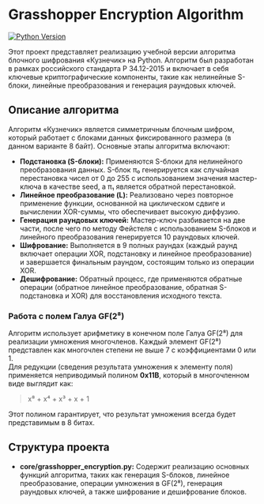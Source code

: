 # Grasshopper Encryption Algorithm

[![Python Version](https://img.shields.io/badge/python-3.12%2B-blue)](https://www.python.org/)

Этот проект представляет реализацию учебной версии алгоритма блочного шифрования «Кузнечик» на Python. Алгоритм был разработан в рамках российского стандарта Р 34.12-2015 и включает в себя ключевые криптографические компоненты, такие как нелинейные S-блоки, линейные преобразования и генерация раундовых ключей.

## Описание алгоритма

Алгоритм «Кузнечик» является симметричным блочным шифром, который работает с блоками данных фиксированного размера (в данном варианте 8 байт). Основные этапы алгоритма включают:
- **Подстановка (S-блоки):** Применяются S-блоки для нелинейного преобразования данных. S-блок π₀ генерируется как случайная перестановка чисел от 0 до 255 с использованием значения мастер-ключа в качестве seed, а π₁ является обратной перестановкой.
- **Линейное преобразование (L):** Реализовано через повторное применение функции, основанной на циклическом сдвиге и вычислении XOR-суммы, что обеспечивает высокую диффузию.
- **Генерация раундовых ключей:** Мастер-ключ разбивается на две части, после чего по методу Фейстеля с использованием S-блоков и линейного преобразования генерируется 10 раундовых ключей.
- **Шифрование:** Выполняется в 9 полных раундах (каждый раунд включает операции XOR, подстановку и линейное преобразование) и завершается финальным раундом, состоящим только из операции XOR.
- **Дешифрование:** Обратный процесс, где применяются обратные операции (обратное линейное преобразование, обратная S-подстановка и XOR) для восстановления исходного текста.

### Работа с полем Галуа GF(2⁸)

Алгоритм использует арифметику в конечном поле Галуа GF(2⁸) для реализации умножения многочленов. Каждый элемент GF(2⁸) представлен как многочлен степени не выше 7 с коэффициентами 0 или 1.  
Для редукции (сведения результата умножения к элементу поля) применяется неприводимый полином **0x11B**, который в многочленном виде выглядит как:
  
> x⁸ + x⁴ + x³ + x + 1

Этот полином гарантирует, что результат умножения всегда будет представимым в 8 битах.

## Структура проекта

- **core/grasshopper_encryption.py:** Содержит реализацию основных функций алгоритма, таких как генерация S-блоков, линейное преобразование, операции умножения в GF(2⁸), генерация раундовых ключей, а также шифрование и дешифрование блоков.